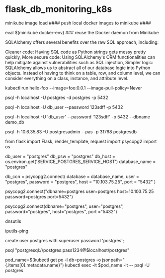 # flask_db_monitoring_k8s



minikube image load  <image-nme>  #### push local docker images to minikube ####

eval $(minikube docker-env)  ### reuse the Docker daemon from Minikube

SQLAlchemy offers several benefits over the raw SQL approach, including:

Cleaner code: Having SQL code as Python strings gets messy pretty quickly,
More secure code: Using SQLAlchemy's ORM functionalities can help mitigate against vulnerabilities such as SQL injection,
Simpler logic: SQLAlchemy allows us to abstract all of our database logic into Python objects. Instead of having to think on a table, row, and column level, we can consider everything on a class, instance, and attribute level.


kubectl run hello-foo --image=foo:0.0.1 --image-pull-policy=Never



psql -h localhost -U postgres -d postgres -p 5432

psql -h localhost -U db_user --password 123sdff -p 5432

psql -h localhost -U 'db_user' --password '123sdff' -p 5432 --dbname demo_db

psql -h 10.6.35.83 -U postgresadmin --pas -p 31768 postgresdb



from flask import Flask, render_template, request
import psycopg2
import os 

db_user = "postgres"
db_psw = "postgres"
db_host = os.environ.get('SERVICE_POSTGRES_SERVICE_HOST')
database_name = "postgres"


db_con = psycopg2.connect(
            database = database_name,
            user = "postgres",
            password = "postgres",
            host = "10.103.75.25",
            port = "5432"
)

psycopg2.connect("dbname=postgres user=postgres host=10.103.75.25 password=postgres port=5432")


psycopg2.connect(dbname="postgres", user="postgres", password="postgres", host="postgres", port ="5432")

dnsutils

iputils-ping

create user postgres with superuser password 'postgres';

psql "postgresql://postgres:pass1234@$localhost/postgres"


pod_name=$(kubectl get po -l db=postgres -o jsonpath="{.items[0].metadata.name}")
kubectl exec -it $pod_name -it -- psql -U postgres